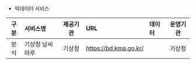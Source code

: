 - 빅데이터 서비스  

| 구분 | 서비스명 | 제공기관 | URL | 데이터 | 운영기관 |
|:----:|:--------|:-------:|:----|:------|:--------:|
| 분석 | 기상청 날씨마루 | 기상청 | https://bd.kma.go.kr/ |  | 기상청 |
